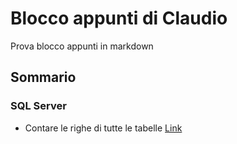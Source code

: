 # Blocco appunti di Claudio

Prova blocco appunti in markdown

## Sommario
### SQL Server
- Contare le righe di tutte le tabelle [Link](/sql-server/contare-righe.md)